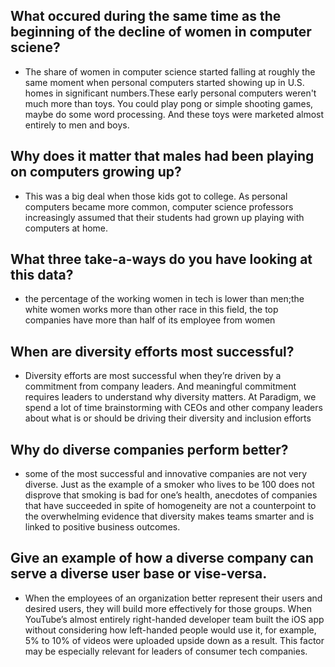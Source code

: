 ## What occured during the same time as the beginning of the decline of women in computer sciene?
* The share of women in computer science started falling at roughly the same moment when personal computers started showing up in U.S. homes in significant numbers.These early personal computers weren't much more than toys. You could play pong or simple shooting games, maybe do some word processing. And these toys were marketed almost entirely to men and boys.  

## Why does it matter that males had been playing on computers growing up?
* This was a big deal when those kids got to college. As personal computers became more common, computer science professors increasingly assumed that their students had grown up playing with computers at home.  

## What three take-a-ways do you have looking at this data?
* the percentage of the working women in tech is lower than men;the white women works more than other race in this field, the top companies have more than half of its employee from women  

## When are diversity efforts most successful?
* Diversity efforts are most successful when they’re driven by a commitment from company leaders. And meaningful commitment requires leaders to understand why diversity matters. At Paradigm, we spend a lot of time brainstorming with CEOs and other company leaders about what is or should be driving their diversity and inclusion efforts  

## Why do diverse companies perform better?
* some of the most successful and innovative companies are not very diverse. Just as the example of a smoker who lives to be 100 does not disprove that smoking is bad for one’s health, anecdotes of companies that have succeeded in spite of homogeneity are not a counterpoint to the overwhelming evidence that diversity makes teams smarter and is linked to positive business outcomes.  

## Give an example of how a diverse company can serve a diverse user base or vise-versa.
* When the employees of an organization better represent their users and desired users, they will build more effectively for those groups. When YouTube’s almost entirely right-handed developer team built the iOS app without considering how left-handed people would use it, for example, 5% to 10% of videos were uploaded upside down as a result. This factor may be especially relevant for leaders of consumer tech companies.